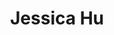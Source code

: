 <!DOCTYPE html>
<html>
<head>
  <h1 align="center">Jessica Hu</h1>
</head>
<body>



</body>
</html>
